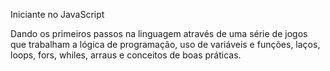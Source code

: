 Iniciante no JavaScript 

Dando os primeiros passos na linguagem através de uma série de jogos que trabalham a lógica de programação, uso de variáveis e funções, laços, loops, fors, whiles, arraus e conceitos de boas práticas. 

